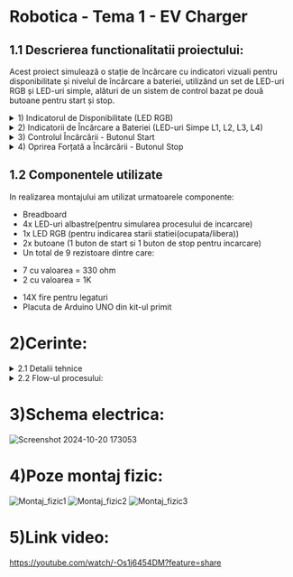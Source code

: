 # Robotica - Tema 1 - EV Charger
## 1.1 Descrierea functionalitatii proiectului: 
Acest proiect simulează o stație de încărcare cu indicatori vizuali pentru disponibilitate și nivelul de încărcare a bateriei, utilizând un set de LED-uri RGB și LED-uri simple, alături de un sistem de control bazat pe două butoane pentru start și stop.
<details>
<summary>1) Indicatorul de Disponibilitate (LED RGB)</summary>
  
- Verde: Stația este liberă și gata pentru a începe încărcarea.
- Roșu: Stația este ocupată, iar procesul de încărcare este în desfășurare.
</details>
<details>
<summary>2) Indicatorii de Încărcare a Bateriei (LED-uri Simpe L1, L2, L3, L4)</summary>
Sistemul simulează încărcarea bateriei folosind un loader progresiv reprezentat de patru LED-uri (L1, L2, L3, L4), fiecare indicând un anumit nivel de încărcare:
  
- L1 (25%)
- L2 (50%)
- L3 (75%)
- L4 (100%)

LED-urile se aprind secvențial la intervale fixe de 3 secunde. LED-ul care reprezintă procentul curent de încărcare clipeste, în timp ce LED-urile anterioare rămân aprinse continuu, iar celelalte sunt stinse.
</details>
<details>
<summary>3) Controlul Încărcării - Butonul Start</summary>
  
- Apăsare scurtă a butonului de Start: Declanșează procesul de încărcare.
- După apăsare, LED-ul RGB devine roșu pentru a indica că stația este ocupată.
- Încărcarea începe prin aprinderea și clipirea LED-ului L1, iar la fiecare 3 secunde se trece la următorul LED (L2, L3, L4).
- După finalizarea fiecărui pas de încărcare, LED-ul respectiv rămâne aprins, iar următorul începe să clipească.
- La finalizarea procesului (când L4 atinge 100%), toate LED-urile de încărcare vor clipi simultan de 3 ori, după care se vor stinge, semnalizând sfârșitul încărcării. LED-ul RGB va deveni verde pentru a indica că stația este din nou liberă.
- Apăsarea butonului Start în timpul încărcării: Nu are efect asupra procesului de încărcare.
</details>
<details>
<summary>4) Oprirea Forțată a Încărcării - Butonul Stop</summary>
  
- Apăsare lungă a butonului de Stop (minim 1 secunda): Oprește imediat procesul de încărcare și resetează stația la starea inițială.
- Indiferent de stadiul în care se află procesul de încărcare, apăsarea lungă a butonului de stop declanșează animația de final (toate LED-urile clipesc de 3 ori), iar LED-ul RGB revine la verde, indicând că stația este liberă.
- Apăsarea butonului Stop cât stația este liberă: Nu are efect.
</details>

## 1.2 Componentele utilizate
In realizarea montajului am utilizat urmatoarele componente:
- Breadboard
- 4x LED-uri albastre(pentru simularea procesului de incarcare)
- 1x LED RGB (pentru indicarea starii statiei(ocupata/libera))
- 2x butoane (1 buton de start si 1 buton de stop pentru incarcare)
- Un total de 9 rezistoare dintre care:
* 7 cu valoarea = 330 ohm
* 2 cu valoarea = 1K
- 14X fire pentru legaturi
- Placuta de Arduino UNO din kit-ul primit 
# 2)Cerinte:
<details> 
<summary>2.1 Detalii tehnice</summary>

Led-ul RGB reprezintă disponibilitatea stației. Dacă stația este liberă led-ul va fi verde, iar dacă stația este ocupată se va face roșu.

Led-urile simple reprezintă gradul de încărcare al bateriei, pe care îl vom simula printr-un loader progresiv (L1 = 25%, L2 = 50%, L3 = 75%, L4 = 100%). Loader-ul se încărca prin aprinderea succesivă a led-urilor, la un interval fix de 3s. LED-ul care semnifică procentul curent de încărcare va avea starea de clipire, LED-urile din urma lui fiind aprinse continuu, iar celelalte stinse.

Apăsarea scurtă a butonului de start va porni încărcarea. Apăsarea acestui buton în timpul încărcării nu va face nimic.

Apăsarea lungă a butonului de stop va opri încărcarea forțat și va reseta stația la starea liberă. Apăsarea acestui buton cat timp stația este liberă nu va face nimic.
</details>
<details>
<summary> 2.2 Flow-ul procesului: </summary>
1) Stația începe în starea liberă, cu LED-ul RGB aprins verde și toate LED-urile de încărcare stinse.
  
2) După apăsarea scurtă a butonului de start, LED-ul RGB se face roșu, iar procesul de încărcare începe:
- LED-ul L1 clipeste timp de 3 secunde, apoi rămâne aprins.
- LED-ul L2 începe să clipească pentru a semnala încărcarea la 50%, iar L1 rămâne aprins.
- Procesul continuă în același mod pentru L3 (75%) și L4 (100%).
  
3) După finalizarea încărcării, toate LED-urile clipesc de 3 ori pentru a semnaliza finalizarea procesului, iar LED-ul RGB revine la verde.

4) Dacă în timpul încărcării este apăsat lung butonul de stop, încărcarea se întrerupe și LED-urile clipesc de 3 ori, iar LED-ul RGB devine verde, indicând că stația este din nou liberă.
</details>

# 3)Schema electrica:
![Screenshot 2024-10-20 173053](https://github.com/user-attachments/assets/d47b12ed-f245-4149-81c6-ed802e61a339)

# 4)Poze montaj fizic:
![Montaj_fizic1](https://github.com/user-attachments/assets/61013026-96f7-4ef9-9a7f-01c2601585f9)
![Montaj_fizic2](https://github.com/user-attachments/assets/ad737055-e14d-419b-90c5-dd8e44323375)
![Montaj_fizic3](https://github.com/user-attachments/assets/b1915015-1762-4a53-886d-e59cc22b882a)

# 5)Link video:
https://youtube.com/watch/-Os1j6454DM?feature=share
